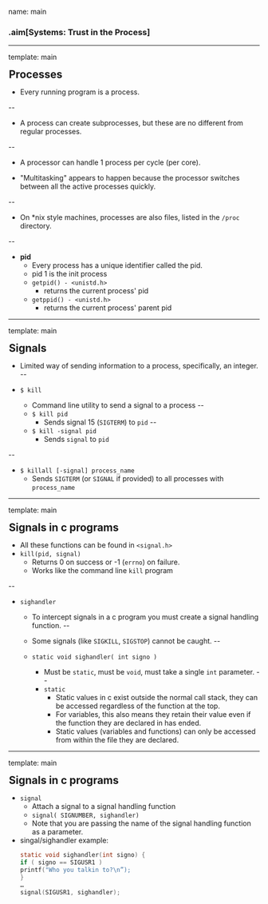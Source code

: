name: main

### .aim[Systems: Trust in the Process]
<style>
.aim {
font-size: .75em;
border-bottom: 1px solid lightgray;
margin: 1px;
}
.remark-inline-code {
  background-color: lightgray;
  border-radius: 3px;
  padding-left: 2px;
  padding-right: 2px;
}
h4 {
font-size: 1.5em;
margin: 1px;
}
</style>

---
template: main

#### Processes

- Every running program is a process.

--

- A process can create subprocesses, but these are no different from regular processes.

--

- A processor can handle 1 process per cycle (per core).

- "Multitasking" appears to happen because the processor switches between all the active processes quickly.

--

- On *nix style machines, processes are also files, listed in the `/proc` directory.

--

- __pid__
  - Every process has a unique identifier called the pid.
  - pid 1 is the init process
  - `getpid() - <unistd.h>`
      - returns the current process' pid
  - `getppid() - <unistd.h>`
      - returns the current process' parent pid

---
template: main

#### Signals
  - Limited way of sending information to a process, specifically, an integer.
--

  - `$ kill`
    - Command line utility to send a signal to a process
--
    - `$ kill pid`
      - Sends signal 15 (`SIGTERM`) to `pid`
--
    - `$ kill -signal pid`
      - Sends `signal` to `pid`

--
  - `$ killall [-signal] process_name`
    - Sends `SIGTERM` (or `SIGNAL` if provided) to all processes with `process_name`

---
template: main

#### Signals in c programs
- All these functions can be found in `<signal.h>`
- `kill(pid, signal)`
  - Returns 0 on success or -1 (`errno`) on failure.
  - Works like the command line `kill` program

--

- `sighandler`
    - To intercept signals in a c program you must create a signal handling function.
--

  - Some signals (like `SIGKILL`, `SIGSTOP`) cannot be caught.
--

  - `static void sighandler( int signo )`
    - Must be `static`, must be `void`, must take a single `int` parameter.
--
    - `static`
      - Static values in c exist outside the normal call stack, they can be accessed regardless of the function at the top.
      - For variables, this also means they retain their value even if the function they are declared in has ended.
      - Static values (variables and functions) can only be accessed from within the file they are declared.

---
template: main

#### Signals in c programs

- `signal`
  - Attach a signal to a signal handling function
  - `signal( SIGNUMBER, sighandler)`
  - Note that you are passing the name of the signal handling function as a parameter.
- singal/sighandler example:
  ```C
  static void sighandler(int signo) {
  if ( signo == SIGUSR1 )
  printf("Who you talkin to?\n”);
  }
  …
  signal(SIGUSR1, sighandler);
  ```
